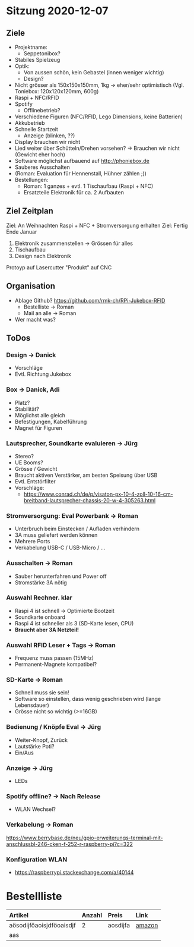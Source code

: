 # Sitzung 2020-12-07

## Ziele
- Projektname: 
  - Seppetonibox?
- Stabiles Spielzeug
- Optik: 
  - Von aussen schön, kein Gebastel (innen weniger wichtig)
  - Design?
- Nicht grösser als 150x150x150mm, 1kg -> eher/sehr optimistisch (Vgl. Toniebox: 120x120x120mm, 600g)
- Raspi + NFC/RFID
- Spotify
  - Offlinebetrieb?
- Verschiedene Figuren (NFC/RFID, Lego Dimensions, keine Batterien)
- Akkubetrieb
- Schnelle Startzeit
  - Anzeige (blinken, ??)
- Display brauchen wir nicht
- Lied weiter über Schütteln/Drehen vorsehen? -> Brauchen wir nicht (Gewicht eher hoch)
- Software möglichst aufbauend auf http://phoniebox.de
- Sauberes Ausschalten
- (Roman: Evaluation für Hennenstall, Hühner zählen ;))
- Bestellungen:
  - Roman: 1 ganzes + evtl. 1 Tischaufbau (Raspi + NFC)
  - Ersatzteile Elektronik für ca. 2 Aufbauten

## Ziel Zeitplan
Ziel: An Weihnachten Raspi + NFC + Stromversorgung erhalten
Ziel: Fertig Ende Januar

1. Elektronik zusammenstellen -> Grössen für alles
2. Tischaufbau
3. Design nach Elektronik

Protoyp auf Lasercutter 
"Produkt" auf CNC



## Organisation
- Ablage Github? https://github.com/rmk-ch/RPi-Jukebox-RFID
  - Bestelliste -> Roman
  - Mail an alle -> Roman
- Wer macht was?



## ToDos
### Design -> Danick
- Vorschläge
- Evtl. Richtung Jukebox

### Box -> Danick, Adi
- Platz?
- Stabilität?
- Möglichst alle gleich
- Befestigungen, Kabelführung
- Magnet für Figuren

### Lautsprecher, Soundkarte evaluieren -> Jürg
- Stereo?
- UE Booms?
- Grösse / Gewicht
- Braucht aktiven Verstärker, am besten Speisung über USB
- Evtl. Entstörfilter
- Vorschläge:
  - https://www.conrad.ch/de/p/visaton-px-10-4-zoll-10-16-cm-breitband-lautsprecher-chassis-20-w-4-305263.html

### Stromversorgung: Eval Powerbank -> Roman
- Unterbruch beim Einstecken / Aufladen verhindern
- 3A muss geliefert werden können
- Mehrere Ports
- Verkabelung USB-C / USB-Micro / ...

### Ausschalten -> Roman
- Sauber herunterfahren und Power off
- Stromstärke 3A nötig

### Auswahl Rechner. klar
- Raspi 4 ist schnell -> Optimierte Bootzeit
- Soundkarte onboard
- Raspi 4 ist schneller als 3 (SD-Karte lesen, CPU)
- **Braucht aber 3A Netzteil!**

### Auswahl RFID Leser + Tags -> Roman
- Frequenz muss passen (15MHz)
- Permanent-Magnete kompatibel?

### SD-Karte -> Roman
- Schnell muss sie sein!
- Software so einstellen, dass wenig geschrieben wird (lange Lebensdauer)
- Grösse nicht so wichtig (>=16GB)

### Bedienung / Knöpfe Eval -> Jürg
- Weiter-Knopf, Zurück
- Lautstärke Poti?
- Ein/Aus

### Anzeige -> Jürg
- LEDs

### Spotify offline? -> Nach Release
- WLAN Wechsel?

### Verkabelung -> Roman
https://www.berrybase.de/neu/gpio-erweiterungs-terminal-mit-anschlussbl-246-cken-f-252-r-raspberry-pi?c=322

### Konfiguration WLAN
- https://raspberrypi.stackexchange.com/a/40144


# Bestellliste
| Artikel | Anzahl | Preis | Link |
| :------ | :----- | :---- | :--- |
| aösodijföaoisjdföoaisdjf | 2 |aosdijfa| [amazon](https://amazon.co.uk/)|
|aas
